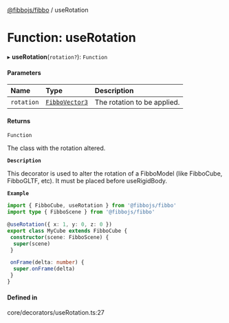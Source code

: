[@fibbojs/fibbo](/api/index)  / useRotation

# Function: useRotation

▸ **useRotation**(`rotation?`): `Function`

#### Parameters

| Name | Type | Description |
| :------ | :------ | :------ |
| `rotation` | [`FibboVector3`](../interfaces/FibboVector3.md) | The rotation to be applied. |

#### Returns

`Function`

The class with the rotation altered.

**`Description`**

This decorator is used to alter the rotation of a FibboModel (like FibboCube, FibboGLTF, etc).
It must be placed before useRigidBody.

**`Example`**

```ts
import { FibboCube, useRotation } from '@fibbojs/fibbo'
import type { FibboScene } from '@fibbojs/fibbo'

@useRotation({ x: 1, y: 0, z: 0 })
export class MyCube extends FibboCube {
 constructor(scene: FibboScene) {
  super(scene)
 }

 onFrame(delta: number) {
  super.onFrame(delta)
 }
}
```

#### Defined in

core/decorators/useRotation.ts:27
